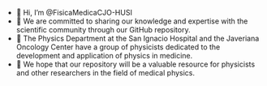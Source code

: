 - 👋 Hi, I’m @FisicaMedicaCJO-HUSI
- 👀  We are committed to sharing our knowledge and expertise with the scientific community through our GitHub repository.
- 🌱 The Physics Department at the San Ignacio Hospital and the Javeriana Oncology Center have a group of physicists dedicated to the development and application of physics in medicine.
- 💞️ We hope that our repository will be a valuable resource for physicists and other researchers in the field of medical physics.

<!---
FisicaMedicaCJO-HUSI/FisicaMedicaCJO-HUSI is a ✨ special ✨ repository because its `README.md` (this file) appears on your GitHub profile.
You can click the Preview link to take a look at your changes.
--->
